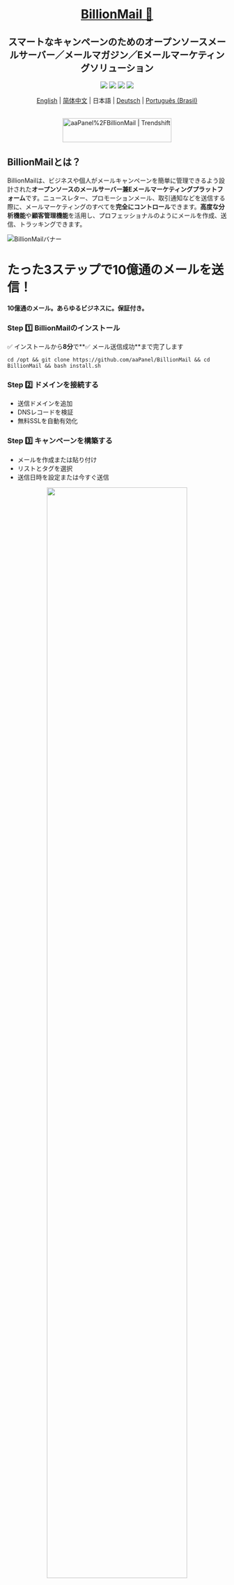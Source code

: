 <div align="center">
  <a name="readme-top"></a>
  <h1><a href="https://www.billionmail.com/" target="_blank">BillionMail 📧</a></h1>


## スマートなキャンペーンのためのオープンソースメールサーバー／メールマガジン／Eメールマーケティングソリューション

[![][license-shield]][license-link] [![][docs-shield]][docs-link] [![][github-release-shield]][github-release-link] [![][github-stars-shield]][github-stars-link]

[English](README.md) | [简体中文](README-zh_CN.md) | 日本語 | [Deutsch](README-de.md) | [Português (Brasil)](README-pt-br.md)
</div>
<br/>

<div align="center">
<a href="https://trendshift.io/repositories/13842" target="_blank"><img src="https://trendshift.io/api/badge/repositories/13842" alt="aaPanel%2FBillionMail | Trendshift" style="width: 250px; height: 55px;" width="250" height="55"/></a>
</div>

## BillionMailとは？

BillionMailは、ビジネスや個人がメールキャンペーンを簡単に管理できるよう設計された**オープンソースのメールサーバー兼Eメールマーケティングプラットフォーム**です。ニュースレター、プロモーションメール、取引通知などを送信する際に、メールマーケティングのすべてを**完全にコントロール**できます。**高度な分析機能**や**顧客管理機能**を活用し、プロフェッショナルのようにメールを作成、送信、トラッキングできます。

![BillionMailバナー](https://www.billionmail.com/home.png?v1)

# たった3ステップで10億通のメールを送信！
**10億通のメール。あらゆるビジネスに。保証付き。**

### Step 1️⃣ BillionMailのインストール 
✅ インストールから**8分**で**✅ メール送信成功**まで完了します
```shell
cd /opt && git clone https://github.com/aaPanel/BillionMail && cd BillionMail && bash install.sh
````

### Step 2️⃣ ドメインを接続する

* 送信ドメインを追加
* DNSレコードを検証
* 無料SSLを自動有効化

### Step 3️⃣ キャンペーンを構築する

* メールを作成または貼り付け
* リストとタグを選択
* 送信日時を設定または今すぐ送信

<div align="center">
  <a href="https://www.youtube.com/embed/UHgxZa_9jGs?si=0-f1B5hDtcWImvQv" target="_blank">
    <img src="https://img.youtube.com/vi/UHgxZa_9jGs/maxresdefault.jpg" alt="" width="80%">
    <br />
    <img src="https://www.iconfinder.com/icons/317714/download/png/16" alt="YouTube" width="16"/>
    <b>YouTubeで視聴</b>
  </a>
</div>

## その他のインストール方法

👉 [https://www.aapanel.com/new/download.html](https://www.aapanel.com/new/download.html)

### aaPanelでワンクリックインストール

**Docker**

```shell
cd /opt && git clone https://github.com/aaPanel/BillionMail && cd BillionMail && cp env_init .env && docker compose up -d || docker-compose up -d
```

## 管理スクリプト

* 管理ヘルプ

  `bm help`

* デフォルトログイン情報を表示

  `bm default`

* ドメインのDNSレコードを表示

  `bm show-record`

* BillionMailを更新

  `bm update`

## ライブデモ

BillionMailデモ: [https://demo.billionmail.com/billionmail](https://demo.billionmail.com/billionmail)

ユーザー名: `billionmail`

パスワード: `billionmail`

## Webメール

BillionMailには**RoundCube**が統合されており、`/roundcube/`からWebメールにアクセスできます。

## なぜBillionMailを選ぶのか？

ほとんどのEメールマーケティングプラットフォームは**高価**、**クローズドソース**、または**基本機能が不足**しています。BillionMailはこれらと異なります：

✅ **完全オープンソース** – 隠れたコストなし、ベンダーロックインなし。
📊 **高度な分析機能** – メール配信、開封率、クリック率などを追跡。
📧 **送信数無制限** – 送信メール数に制限なし。
🎨 **カスタマイズ可能なテンプレート** – プロフェッショナルなマーケティングテンプレートを再利用可能。
🔒 **プライバシーファースト** – データは自分のサーバーにあり、サードパーティによる追跡なし。
🚀 **セルフホスト** – 自分のサーバーで実行し、完全にコントロール可能。

## どうすれば貢献できるか 🌟

BillionMailは**コミュニティ主導のプロジェクト**であり、立ち上げには皆さんのサポートが必要です！以下の方法でご参加ください：

1. **このリポジトリにスターを付ける**：スターを付けて関心を示しましょう。
2. **情報を拡散する**：開発者、マーケター、オープンソース愛好家にBillionMailを紹介しましょう。
3. **フィードバックを共有する**：Issueを立てるかディスカッションに参加して、どんな機能がほしいか教えてください。
4. **コントリビュートする**：開発が始まったら、コミュニティからの貢献を歓迎します。今後のアップデートをお待ちください！

---

📧 **BillionMail – オープンソースEメールマーケティングの未来。**

## Issues

問題が発生したり機能リクエストがある場合は、[Issueを作成](https://github.com/aaPanel/BillionMail/issues)してください。以下を含めると助かります：

* 問題またはリクエストの明確な説明
* 再現手順（該当する場合）
* スクリーンショットやエラーログ（該当する場合）

## 今すぐインストール

✅ インストールから**8分**で**メール送信成功**まで完了します

```shell
cd /opt && git clone https://github.com/aaPanel/BillionMail && cd BillionMail && bash install.sh
```

**Dockerでインストール:**（Dockerとdocker-compose-pluginを手動でインストールし、.envファイルを編集してください）

```shell
cd /opt && git clone https://github.com/aaPanel/BillionMail && cd BillionMail && cp env_init .env && docker compose up -d || docker-compose up -d
```

## ライセンス

BillionMailは**AGPLv3ライセンス**のもとで公開されています。これにより以下が可能です：

✅ ソフトウェアを無料で使用する
✅ コードを改変・再配布する
✅ プライベート利用に制限なし

詳細は[LICENSE](LICENSE)ファイルをご覧ください。

---

<!-- BillionMail公式リンク -->

[docs-link]: https://www.billionmail.com/

<!-- その他のリンク -->
[license-link]: https://www.gnu.org/licenses/gpl-3.0.html
[github-release-link]: https://github.com/aaPanel/BillionMail/releases/latest
[github-stars-link]: https://github.com/aaPanel/BillionMail
[github-issues-link]: https://github.com/aaPanel/BillionMail/issues

<!-- シールドリンク -->
[docs-shield]: https://img.shields.io/badge/documentation-148F76
[github-release-shield]: https://img.shields.io/github/v/release/aaPanel/BillionMail
[github-stars-shield]: https://img.shields.io/github/stars/aaPanel/BillionMail?color=%231890FF&style=flat-square
[license-shield]: https://img.shields.io/github/license/aaPanel/BillionMail

